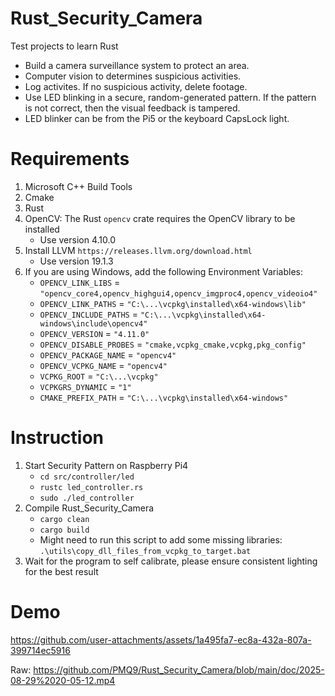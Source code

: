 # Rust_Security_Camera
Test projects to learn Rust
- Build a camera surveillance system to protect an area.
- Computer vision to determines suspicious activities.
- Log activites. If no suspicious activity, delete footage.
- Use LED blinking in a secure, random-generated pattern. If the pattern is not correct, then the visual feedback is tampered.
- LED blinker can be from the Pi5 or the keyboard CapsLock light.

# Requirements
1. Microsoft C++ Build Tools
2. Cmake
3. Rust
4. OpenCV: The Rust `opencv` crate requires the OpenCV library to be installed
    - Use version 4.10.0
5. Install LLVM `https://releases.llvm.org/download.html`
    - Use version 19.1.3
6. If you are using Windows, add the following Environment Variables:
    - `OPENCV_LINK_LIBS` = `"opencv_core4,opencv_highgui4,opencv_imgproc4,opencv_videoio4"`
    - `OPENCV_LINK_PATHS` = `"C:\...\vcpkg\installed\x64-windows\lib"`
    - `OPENCV_INCLUDE_PATHS` = `"C:\...\vcpkg\installed\x64-windows\include\opencv4"`
    - `OPENCV_VERSION` = `"4.11.0"`
    - `OPENCV_DISABLE_PROBES` = `"cmake,vcpkg_cmake,vcpkg,pkg_config"`
    - `OPENCV_PACKAGE_NAME` = `"opencv4"`
    - `OPENCV_VCPKG_NAME` = `"opencv4"`
    - `VCPKG_ROOT` = `"C:\...\vcpkg"`
    - `VCPKGRS_DYNAMIC` = `"1"`
    - `CMAKE_PREFIX_PATH` = `"C:\...\vcpkg\installed\x64-windows"`

# Instruction

1. Start Security Pattern on Raspberry Pi4
    - `cd src/controller/led`
    - `rustc led_controller.rs`
    - `sudo ./led_controller`
2. Compile Rust_Security_Camera
    - `cargo clean`
    - `cargo build`
    - Might need to run this script to add some missing libraries: `.\utils\copy_dll_files_from_vcpkg_to_target.bat`
3. Wait for the program to self calibrate, please ensure consistent lighting for the best result

# Demo

https://github.com/user-attachments/assets/1a495fa7-ec8a-432a-807a-399714ec5916

Raw: https://github.com/PMQ9/Rust_Security_Camera/blob/main/doc/2025-08-29%2020-05-12.mp4




